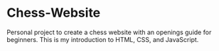 # Chess-Website
Personal project to create a chess website with an openings guide for beginners. This is my introduction to HTML, CSS, and JavaScript.
